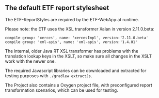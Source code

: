 ## The default ETF report stylesheet

The ETF-ReportStyles are required by the ETF-WebApp at runtime.

Please note: the ETF uses the XSL transformer Xalan in version 2.11.0.beta:

```   
compile group: 'xerces', name: 'xercesImpl', version:'2.11.0.beta'
compile group: 'xml-apis', name: 'xml-apis', version:'1.4.01'
```

The internal, older Java RT XSL transformer has problems with the translation
lookup keys in the XSLT, so make sure all changes in the XSLT work with the
newer one.

The required Javascript libraries can be downloaded and extracted for testing
purposes with `./gradlew extractJs`.

The Project also contains a Oxygen project file, with preconfigured report
transformation scenarios, which can be used for testing.
